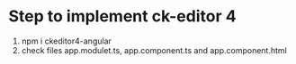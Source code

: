 # Step to implement ck-editor 4

1. npm i ckeditor4-angular
2. check files app.modulet.ts, app.component.ts and app.component.html